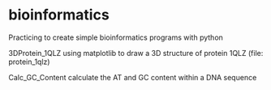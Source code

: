 # bioinformatics
Practicing to create simple bioinformatics programs with python

3DProtein_1QLZ
using matplotlib to draw a 3D structure of protein 1QLZ (file: protein_1qlz)

Calc_GC_Content
calculate the AT and GC content within a DNA sequence
